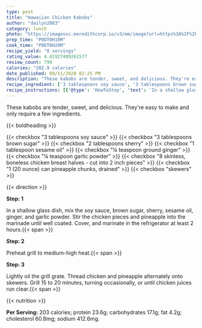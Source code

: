 ```yaml
---
type: post
title: "Hawaiian Chicken Kabobs"
author: "dailyn2003"
category: lunch
photo: "https://imagesvc.meredithcorp.io/v3/mm/image?url=https%3A%2F%2Fimages.media-allrecipes.com%2Fuserphotos%2F393772.jpg"
prep_time: "P0DT0H10M"
cook_time: "P0DT0H20M"
recipe_yield: "8 servings"
rating_value: 4.41927409261577
review_count: 799
calories: "202.9 calories"
date_published: 09/11/2020 02:25 PM
description: "These kabobs are tender, sweet, and delicious. They're easy to make and only require a few ingredients."
recipe_ingredient: ['3 tablespoons soy sauce', '3 tablespoons brown sugar', '2 tablespoons sherry', '1 tablespoon sesame oil', '¼ teaspoon ground ginger', '¼ teaspoon garlic powder', '8 skinless, boneless chicken breast halves - cut into 2 inch pieces', '1 (20 ounce) can pineapple chunks, drained', 'skewers']
recipe_instructions: [{'@type': 'HowToStep', 'text': 'In a shallow glass dish, mix the soy sauce, brown sugar, sherry, sesame oil, ginger, and garlic powder. Stir the chicken pieces and pineapple into the marinade until well coated. Cover, and marinate in the refrigerator at least 2 hours.\n'}, {'@type': 'HowToStep', 'text': 'Preheat grill to medium-high heat.\n'}, {'@type': 'HowToStep', 'text': 'Lightly oil the grill grate. Thread chicken and pineapple alternately onto skewers. Grill 15 to 20 minutes, turning occasionally, or until chicken juices run clear.\n'}]
---
```


These kabobs are tender, sweet, and delicious. They're easy to make and only require a few ingredients. 

{{< boldheading >}}

{{< checkbox "3 tablespoons soy sauce" >}}
{{< checkbox "3 tablespoons brown sugar" >}}
{{< checkbox "2 tablespoons sherry" >}}
{{< checkbox "1 tablespoon sesame oil" >}}
{{< checkbox "¼ teaspoon ground ginger" >}}
{{< checkbox "¼ teaspoon garlic powder" >}}
{{< checkbox "8  skinless, boneless chicken breast halves - cut into 2 inch pieces" >}}
{{< checkbox "1 (20 ounce) can pineapple chunks, drained" >}}
{{< checkbox "skewers" >}}


{{< direction >}}

**Step: 1**

In a shallow glass dish, mix the soy sauce, brown sugar, sherry, sesame oil, ginger, and garlic powder. Stir the chicken pieces and pineapple into the marinade until well coated. Cover, and marinate in the refrigerator at least 2 hours.{{< span >}}

**Step: 2**

Preheat grill to medium-high heat.{{< span >}}

**Step: 3**

Lightly oil the grill grate. Thread chicken and pineapple alternately onto skewers. Grill 15 to 20 minutes, turning occasionally, or until chicken juices run clear.{{< span >}}

{{< nutrition >}}

**Per Serving:** 203 calories; protein 23.6g; carbohydrates 17.1g; fat 4.2g; cholesterol 60.8mg; sodium 412.6mg.